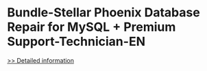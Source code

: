 # Bundle-Stellar Phoenix Database Repair for MySQL + Premium Support-Technician-EN
[>> Detailed information](https://secure.element5.com/esales/product.html?productid=300597733&affiliateid=200057808)